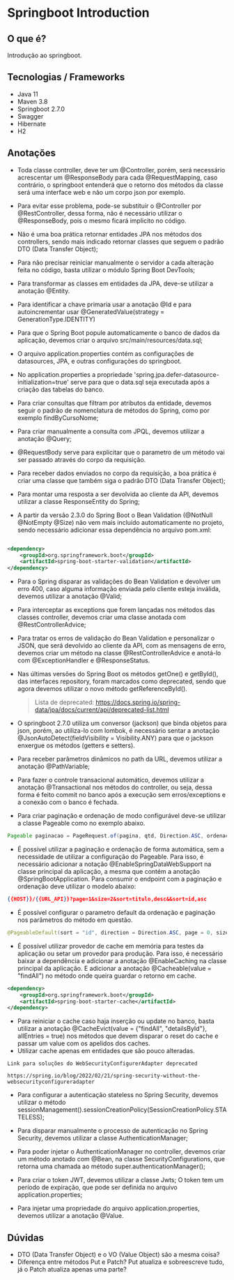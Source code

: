 # Springboot Introduction

## O que é?
Introdução ao springboot.

## Tecnologias / Frameworks
- Java 11
- Maven 3.8
- Springboot 2.7.0
- Swagger
- Hibernate
- H2

## Anotações
- Toda classe controller, deve ter um @Controller, porém, será necessário acrescentar um @ResponseBody para cada @RequestMapping, caso contrário, o springboot entenderá que o retorno dos métodos da classe será uma interface web e não um corpo json por exemplo. 
 
- Para evitar esse problema, pode-se substituir o @Controller por @RestController, dessa forma, não é necessário utilizar o @ResponseBody, pois o mesmo ficará implicito no código.


- Não é uma boa prática retornar entidades JPA nos métodos dos controllers, sendo mais indicado retornar classes que seguem o padrão DTO (Data Transfer Object);

- Para não precisar reiniciar manualmente o servidor a cada alteração feita no código, basta utilizar o módulo Spring Boot DevTools;

- Para transformar as classes em entidades da JPA, deve-se utilizar a anotação @Entity.
- Para identificar a chave primaria usar a anotação @Id e para autoincrementar usar @GeneratedValue(strategy = GenerationType.IDENTITY)

- Para que o Spring Boot popule automaticamente o banco de dados da aplicação, devemos criar o arquivo src/main/resources/data.sql;

- O arquivo application.properties contém as configurações de datasources, JPA, e outras configurações do springboot.

- No application.properties a propriedade 'spring.jpa.defer-datasource-initialization=true' serve para que o data.sql seja executada após a criação das tabelas do banco.
  
- Para criar consultas que filtram por atributos da entidade, devemos seguir o padrão de nomenclatura de métodos do Spring, como por exemplo findByCursoNome;

- Para criar manualmente a consulta com JPQL, devemos utilizar a anotação @Query;

- @RequestBody serve para explicitar que o parametro de um método vai ser passado através do corpo da requisição.
  
- Para receber dados enviados no corpo da requisição, a boa prática é criar uma classe que também siga o padrão DTO (Data Transfer Object);

- Para montar uma resposta a ser devolvida ao cliente da API, devemos utilizar a classe ResponseEntity do Spring;
  
- A partir da versão 2.3.0 do Spring Boot o Bean Validation (@NotNull @NotEmpty @Size) não vem mais incluído automaticamente no projeto, sendo necessário adicionar essa dependência no arquivo pom.xml:
```xml

<dependency>
    <groupId>org.springframework.boot</groupId>
    <artifactId>spring-boot-starter-validation</artifactId>
</dependency>

```

- Para o Spring disparar as validações do Bean Validation e devolver um erro 400, caso alguma informação enviada pelo cliente esteja inválida, devemos utilizar a anotação @Valid;
  
- Para interceptar as exceptions que forem lançadas nos métodos das classes controller, devemos criar uma classe anotada com @RestControllerAdvice;
  
- Para tratar os erros de validação do Bean Validation e personalizar o JSON, que será devolvido ao cliente da API, com as mensagens de erro, devemos criar um método na classe @RestControllerAdvice e anotá-lo com @ExceptionHandler e @ResponseStatus.

- Nas últimas versões do Spring Boot os métodos getOne() e getById(), das interfaces repository, foram marcados como deprecated, sendo que agora devemos utilizar o novo método getReferenceById().
  
  >Lista de deprecated: https://docs.spring.io/spring-data/jpa/docs/current/api/deprecated-list.html

- O springboot 2.7.0 utiliza um conversor (jackson) que binda objetos para json, porém, ao utiliza-lo com lombok, é necessário sentar a anotação @JsonAutoDetect(fieldVisibility = Visibility.ANY) para que o jackson enxergue os métodos (getters e setters).
  
- Para receber parâmetros dinâmicos no path da URL, devemos utilizar a anotação @PathVariable;
  
- Para fazer o controle transacional automático, devemos utilizar a anotação @Transactional nos métodos do controller, ou seja, dessa forma é feito commit no banco após a execução sem erros/exceptions e a conexão com o banco é fechada.
- Para criar paginação e ordenação de modo configurável deve-se utilizar a classe Pageable como no exemplo abaixo.
```java
Pageable paginacao = PageRequest.of(pagina, qtd, Direction.ASC, ordenacao);
```
- É possivel utilizar a paginação e ordenação de forma automática, sem a necessidade de utilizar a configuração do Pageable. Para isso, é necessário adicionar a notação @EnableSpringDataWebSupport na classe principal da aplicação, a mesma que contém a anotação @SpringBootApplication. Para consumir o endpoint com a paginação e ordenação deve utilizar o modelo abaixo:
```json
{{HOST}}/{{URL_API}}?page=1&size=2&sort=titulo,desc&&sort=id,asc
```
- É possível configurar o parametro default da ordenação e paginação nos parâmetros do método em questão.
```java
@PageableDefault(sort = "id", direction = Direction.ASC, page = 0, size = 2)
```

- É possível utilizar provedor de cache em memória para testes da aplicação ou setar um provedor para produção. Para isso, é necessário baixar a dependência e adicionar a anotação @EnableCaching na classe principal da aplicação. E adicionar a anotação @Cacheable(value = "findAll") no método onde queira guardar o retorno em cache.

```xml
<dependency>
    <groupId>org.springframework.boot</groupId>
    <artifactId>spring-boot-starter-cache</artifactId>
</dependency>
```

- Para reiniciar o cache caso haja inserção ou update no banco, basta utilizar a anotação @CacheEvict(value = {"findAll", "detailsById"}, allEntries = true) nos métodos que devem disparar o reset do cache e passar um value com os apelidos dos caches.
- Utilizar cache apenas em entidades que são pouco alteradas.
```
Link para soluções do WebSecurityConfigurerAdapter deprecated

https://spring.io/blog/2022/02/21/spring-security-without-the-websecurityconfigureradapter
```
- Para configurar a autenticação stateless no Spring Security, devemos utilizar o método sessionManagement().sessionCreationPolicy(SessionCreationPolicy.STATELESS);

- Para disparar manualmente o processo de autenticação no Spring Security, devemos utilizar a classe AuthenticationManager;

- Para poder injetar o AuthenticationManager no controller, devemos criar um método anotado com @Bean, na classe SecurityConfigurations, que retorna uma chamada ao método super.authenticationManager();

- Para criar o token JWT, devemos utilizar a classe Jwts;
O token tem um período de expiração, que pode ser definida no arquivo application.properties;

- Para injetar uma propriedade do arquivo application.properties, devemos utilizar a anotação @Value.
## Dúvidas
- DTO (Data Transfer Object) e o VO (Value Object) são a mesma coisa?
- Diferença entre métodos Put e Patch? Put atualiza e sobreescreve tudo, já o Patch atualiza apenas uma parte?